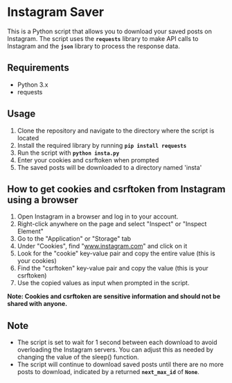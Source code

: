 # Instagram Saver
This is a Python script that allows you to download your saved posts on Instagram. The script uses the **`requests`** library to make API calls to Instagram and the **`json`** library to process the response data.

## Requirements
* Python 3.x
* requests


## Usage
1. Clone the repository and navigate to the directory where the script is located
2. Install the required library by running **`pip install requests`**
3. Run the script with **`python insta.py`**
4. Enter your cookies and csrftoken when prompted
5. The saved posts will be downloaded to a directory named 'insta'

## How to get cookies and csrftoken from Instagram using a browser
1. Open Instagram in a browser and log in to your account.
2. Right-click anywhere on the page and select "Inspect" or "Inspect Element"
3. Go to the "Application" or "Storage" tab
4. Under "Cookies", find "www.instagram.com" and click on it
5. Look for the "cookie" key-value pair and copy the entire value (this is your cookies)
6. Find the "csrftoken" key-value pair and copy the value (this is your csrftoken)
7. Use the copied values as input when prompted in the script.

**Note: Cookies and csrftoken are sensitive information and should not be shared with anyone.**


## Note
* The script is set to wait for 1 second between each download to avoid overloading the Instagram servers. You can adjust this as needed by changing the value of the sleep() function.
* The script will continue to download saved posts until there are no more posts to download, indicated by a returned **`next_max_id`** of **`None`**.
